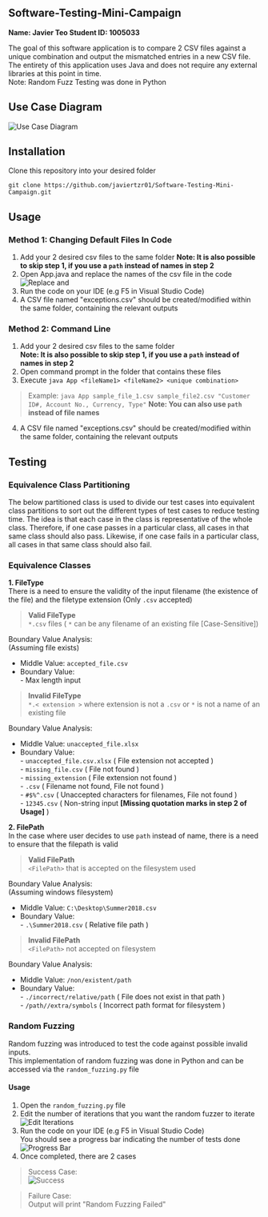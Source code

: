 
## Software-Testing-Mini-Campaign
**Name: Javier Teo
Student ID: 1005033**

The goal of this software application is to compare 2 CSV files against a unique combination and output the mismatched entries in a new CSV file.  
The entirety of this application uses Java and does not require any external libraries at this point in time.  
Note: Random Fuzz Testing was done in Python
## Use Case Diagram
![Use Case Diagram](https://i.imgur.com/Lhsx3r7.jpg)
## Installation
Clone this repository into your desired folder

`git clone https://github.com/javiertzr01/Software-Testing-Mini-Campaign.git`

## Usage
### Method 1: Changing Default Files In Code
1. Add your 2 desired csv files to the same folder
**Note: It is also possible to skip step 1, if you use a `path` instead of names in step 2**
2. Open App.java and replace the names of the csv file in the code
![Replace <Insert First CSV File Name> and <Insert Second CSV File Name>](https://i.imgur.com/ZUMZXhS.png)
3. Run the code on your IDE (e.g F5 in Visual Studio Code)
4.  A CSV file named "exceptions.csv" should be created/modified within the same folder, containing the relevant outputs

### Method 2: Command Line
1.  Add your 2 desired csv files to the same folder  
 **Note: It is also possible to skip step 1, if you use a  `path`  instead of names in step 2**
 2. Open command prompt in the folder that contains these files
 3. Execute `java App <fileName1> <fileName2> <unique combination>`
> Example: `java App sample_file_1.csv sample_file2.csv "Customer ID#, Account No., Currency, Type"`
>**Note: You can also use `path` instead of file names** 
4. A CSV file named "exceptions.csv" should be created/modified within the same folder, containing the relevant outputs
## Testing
### Equivalence Class Partitioning
The below partitioned class is used to divide our test cases into equivalent class partitions to sort out the different types of test cases to reduce testing time. The idea is that each case in the class is representative of the whole class. Therefore, if one case passes in a particular class, all cases in that same class should also pass. Likewise, if one case fails in a particular class, all cases in that same class should also fail.

### Equivalence Classes
 **1. FileType**  
 There is a need to ensure the validity of the input filename (the existence of the file) and the filetype extension (Only `.csv` accepted)  
> **Valid FileType**  
> `*.csv` files ( `*` can be any filename of an existing file [Case-Sensitive])  

Boundary Value Analysis:  
(Assuming file exists)  
 - Middle Value: `accepted_file.csv`  
 - Boundary Value:   
		-	Max length input  

> **Invalid FileType**  
> `*.< extension >` where extension is not a `.csv` or `*` is not a name of an existing file  

Boundary Value Analysis:  

 - Middle Value: `unaccepted_file.xlsx`  
 - Boundary Value:  
		 - `unaccepted_file.csv.xlsx` ( File extension not accepted )  
		 - `missing_file.csv` ( File not found )  
		 - `missing_extension` ( File extension not found )  
		 - `.csv` ( Filename not found, File not found )  
		 - `#$%^.csv` ( Unaccepted characters for filenames, File not found )  
		 - `12345.csv` ( Non-string input **[Missing quotation marks in step 2 of Usage]** )  

 **2. FilePath**   
 In the case where user decides to use `path` instead of name, there is a need to ensure that the filepath is valid  
> **Valid FilePath**  
> `<FilePath>` that is accepted on the filesystem used  

Boundary Value Analysis:  
(Assuming windows filesystem)  
 - Middle Value: `C:\Desktop\Summer2018.csv`  
 - Boundary Value:  
		 - `.\Summer2018.csv` ( Relative file path )  
> **Invalid FilePath**  
> `<FilePath>` not accepted on filesystem  
  
Boundary Value Analysis:  

 - Middle Value: `/non/existent/path`  
 - Boundary Value:  
		 - `./incorrect/relative/path` ( File does not exist in that path )  
		 - `/path//extra/symbols` ( Incorrect path format for filesystem )  
### Random Fuzzing  
Random fuzzing was introduced to test the code against possible invalid inputs.  
This implementation of random fuzzing was done in Python and can be accessed via the `random_fuzzing.py` file  

#### Usage  
1. Open the `random_fuzzing.py` file  
2. Edit the number of iterations that you want the random fuzzer to iterate  
![Edit Iterations](https://i.imgur.com/AiZgQdP.png)
3. Run the code on your IDE (e.g F5 in Visual Studio Code)  
You should see a progress bar indicating the number of tests done  
![Progress Bar](https://i.imgur.com/HdLztMj.png)
4. Once completed, there are 2 cases  
> Success Case:  
> ![Success](https://i.imgur.com/i89rW8u.png)

> Failure Case:  
> Output will print "Random Fuzzing Failed"  
